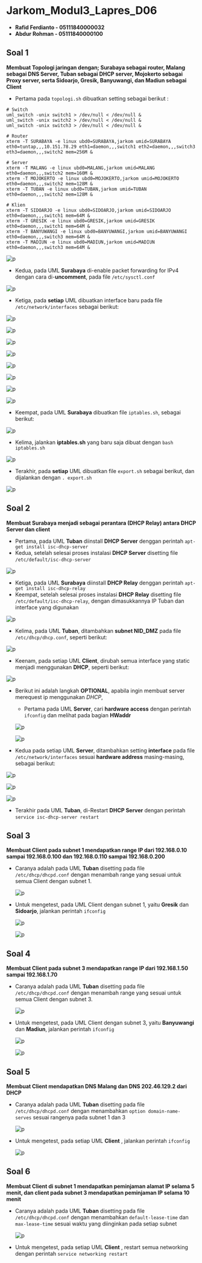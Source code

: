 # Jarkom_Modul3_Lapres_D06

 - **Rafid Ferdianto - 05111840000032**
 - **Abdur Rohman - 05111840000100**

## Soal 1
 **Membuat Topologi jaringan dengan; Surabaya sebagai router, Malang sebagai DNS Server, Tuban sebagai DHCP server, Mojokerto sebagai Proxy server, serta Sidoarjo, Gresik, Banyuwangi, dan Madiun sebagai Client**
  
  - Pertama pada `topologi.sh` dibuatkan setting sebagai berikut :
  ```
# Switch
uml_switch -unix switch1 > /dev/null < /dev/null &
uml_switch -unix switch2 > /dev/null < /dev/null &
uml_switch -unix switch3 > /dev/null < /dev/null &

# Router
xterm -T SURABAYA -e linux ubd0=SURABAYA,jarkom umid=SURABAYA eth0=tuntap,,,10.151.78.29 eth1=daemon,,,switch1 eth2=daemon,,,switch3 eth3=daemon,,,switch2 mem=256M &

# Server
xterm -T MALANG -e linux ubd0=MALANG,jarkom umid=MALANG eth0=daemon,,,switch2 mem=160M &
xterm -T MOJOKERTO -e linux ubd0=MOJOKERTO,jarkom umid=MOJOKERTO eth0=daemon,,,switch2 mem=128M &
xterm -T TUBAN -e linux ubd0=TUBAN,jarkom umid=TUBAN eth0=daemon,,,switch2 mem=128M &

# Klien
xterm -T SIDOARJO -e linux ubd0=SIDOARJO,jarkom umid=SIDOARJO eth0=daemon,,,switch1 mem=64M &
xterm -T GRESIK -e linux ubd0=GRESIK,jarkom umid=GRESIK eth0=daemon,,,switch1 mem=64M &
xterm -T BANYUWANGI -e linux ubd0=BANYUWANGI,jarkom umid=BANYUWANGI eth0=daemon,,,switch3 mem=64M &
xterm -T MADIUN -e linux ubd0=MADIUN,jarkom umid=MADIUN eth0=daemon,,,switch3 mem=64M &

``` 
  ![p](https://github.com/Raferto/Jarkom_Modul3_Lapres_D06/blob/main/images/1.1.png)
  
  - Kedua, pada UML **Surabaya** di-enable packet forwarding for IPv4 dengan cara di-**uncomment**, pada file `/etc/sysctl.conf`
  
  ![p](https://github.com/Raferto/Jarkom_Modul3_Lapres_D06/blob/main/images/1.2.png)
  
  - Ketiga, pada **setiap** UML dibuatkan interface baru pada file `/etc/network/interfaces` sebagai berikut:
  
  ![p](https://github.com/Raferto/Jarkom_Modul3_Lapres_D06/blob/main/images/1.3.png)
  
  ![p](https://github.com/Raferto/Jarkom_Modul3_Lapres_D06/blob/main/images/1.4.png)
 
  ![p](https://github.com/Raferto/Jarkom_Modul3_Lapres_D06/blob/main/images/1.5.png)
  
  ![p](https://github.com/Raferto/Jarkom_Modul3_Lapres_D06/blob/main/images/1.6.png)
  
  ![p](https://github.com/Raferto/Jarkom_Modul3_Lapres_D06/blob/main/images/1.7.png)
  
  ![p](https://github.com/Raferto/Jarkom_Modul3_Lapres_D06/blob/main/images/1.8.png)
  
  ![p](https://github.com/Raferto/Jarkom_Modul3_Lapres_D06/blob/main/images/1.9.png)
  
  ![p](https://github.com/Raferto/Jarkom_Modul3_Lapres_D06/blob/main/images/1.10.png)
  
  - Keempat, pada UML **Surabaya** dibuatkan file `iptables.sh`, sebagai berikut:
  
  ![p](https://github.com/Raferto/Jarkom_Modul3_Lapres_D06/blob/main/images/1.11.png)
  
  - Kelima, jalankan **iptables.sh** yang baru saja dibuat dengan `bash iptables.sh`
  
  ![p](https://github.com/Raferto/Jarkom_Modul3_Lapres_D06/blob/main/images/1.12.png)
  
  - Terakhir, pada **setiap** UML dibuatkan file `export.sh` sebagai berikut, dan dijalankan dengan ` . export.sh `
  
  ![p](https://github.com/Raferto/Jarkom_Modul3_Lapres_D06/blob/main/images/1.13.png)
  
## Soal 2
 **Membuat Surabaya menjadi sebagai perantara (DHCP Relay) antara DHCP Server dan client**
 
 - Pertama, pada UML **Tuban** diinstall **DHCP Server** denggan perintah `apt-get install isc-dhcp-server`
 - Kedua, setelah selesai proses instalasi **DHCP Server** disetting file `/etc/default/isc-dhcp-server`
  
  ![p](https://github.com/Raferto/Jarkom_Modul3_Lapres_D06/blob/main/images/2.1.png)
 
 - Ketiga, pada UML **Surabaya** diinstall **DHCP Relay** denggan perintah `apt-get install isc-dhcp-relay`
 - Keempat, setelah selesai proses instalasi **DHCP Relay** disetting file `/etc/default/isc-dhcp-relay`, dengan dimasukkannya IP Tuban dan interface yang digunakan
  
  ![p](https://github.com/Raferto/Jarkom_Modul3_Lapres_D06/blob/main/images/2.2.png)
  
 - Kelima, pada UML **Tuban**, ditambahkan **subnet NID_DMZ** pada file `/etc/dhcp/dhcp.conf`, seperti berikut:
  
  ![p](https://github.com/Raferto/Jarkom_Modul3_Lapres_D06/blob/main/images/2.3.png)
 
 - Keenam, pada setiap UML **Client**, dirubah semua interface yang static menjadi menggunakan **DHCP**, seperti berikut:
  
  ![p](https://github.com/Raferto/Jarkom_Modul3_Lapres_D06/blob/main/images/2.4.png)
  
 - Berikut ini adalah langkah **OPTIONAL**, apabila ingin membuat server merequest ip menggunakan *DHCP*, 
   - Pertama pada UML **Server**, cari **hardware access** dengan perintah `ifconfig` dan melihat pada bagian **HWaddr**
   
   ![p](https://github.com/Raferto/Jarkom_Modul3_Lapres_D06/blob/main/images/2.5.png)
   
   ![p](https://github.com/Raferto/Jarkom_Modul3_Lapres_D06/blob/main/images/2.6.png)
   
  - Kedua pada setiap UML **Server**, ditambahkan setting **interface** pada file `/etc/network/interfaces` sesuai **hardware address** masing-masing, sebagai berikut:
   
   ![p](https://github.com/Raferto/Jarkom_Modul3_Lapres_D06/blob/main/images/2.7.png)
   
   ![p](https://github.com/Raferto/Jarkom_Modul3_Lapres_D06/blob/main/images/2.8.png)
   
   ![p](https://github.com/Raferto/Jarkom_Modul3_Lapres_D06/blob/main/images/2.9.png)
   
  - Terakhir pada UML **Tuban**, di-Restart **DHCP Server** dengan perintah `service isc-dhcp-server restart`

## Soal 3
 **Membuat Client pada subnet 1 mendapatkan range IP dari 192.168.0.10 sampai 192.168.0.100 dan 192.168.0.110 sampai 192.168.0.200**
 
 - Caranya adalah pada UML **Tuban** disetting pada file `/etc/dhcp/dhcpd.conf` dengan menambah range yang sesuai untuk semua Client dengan subnet 1.
 
   ![p](https://github.com/Raferto/Jarkom_Modul3_Lapres_D06/blob/main/images/3.1.png)
   
 - Untuk mengetest, pada UML Client dengan subnet 1, yaitu **Gresik** dan **Sidoarjo**, jalankan perintah `ifconfig`
 
   ![p](https://github.com/Raferto/Jarkom_Modul3_Lapres_D06/blob/main/images/3.2.png)
   
   ![p](https://github.com/Raferto/Jarkom_Modul3_Lapres_D06/blob/main/images/3.3.png)
 
## Soal 4
 **Membuat Client pada subnet 3 mendapatkan range IP dari 192.168.1.50 sampai 192.168.1.70**
 
 - Caranya adalah pada UML **Tuban** disetting pada file `/etc/dhcp/dhcpd.conf` dengan menambah range yang sesuai untuk semua Client dengan subnet 3.
 
   ![p](https://github.com/Raferto/Jarkom_Modul3_Lapres_D06/blob/main/images/4.1.png)

 - Untuk mengetest, pada UML Client dengan subnet 3, yaitu **Banyuwangi** dan **Madiun**, jalankan perintah `ifconfig`
 
   ![p](https://github.com/Raferto/Jarkom_Modul3_Lapres_D06/blob/main/images/3.2.png)
   
   ![p](https://github.com/Raferto/Jarkom_Modul3_Lapres_D06/blob/main/images/3.3.png)
   
## Soal 5
 **Membuat Client mendapatkan DNS Malang dan DNS 202.46.129.2 dari DHCP**
 
 - Caranya adalah pada UML **Tuban** disetting pada file `/etc/dhcp/dhcpd.conf` dengan menambahkan `option domain-name-serves` sesuai rangenya pada subnet 1 dan 3
 
   ![p](https://github.com/Raferto/Jarkom_Modul3_Lapres_D06/blob/main/images/5.1.png)
   
 - Untuk mengetest, pada setiap UML **Client** , jalankan perintah `ifconfig`
 
   ![p](https://github.com/Raferto/Jarkom_Modul3_Lapres_D06/blob/main/images/5.2.png)
   
## Soal 6
 **Membuat Client di subnet 1 mendapatkan peminjaman alamat IP selama 5 menit, dan client pada subnet 3 mendapatkan peminjaman IP selama 10 menit**
 
 - Caranya adalah pada UML **Tuban** disetting pada file `/etc/dhcp/dhcpd.conf` dengan menambahkan `default-lease-time` dan `max-lease-time` sesuai waktu yang diinginkan pada setiap subnet
 
   ![p](https://github.com/Raferto/Jarkom_Modul3_Lapres_D06/blob/main/images/6.1.png)
   
 - Untuk mengetest, pada setiap UML **Client** , restart semua networking dengan perintah `service networking restart`
